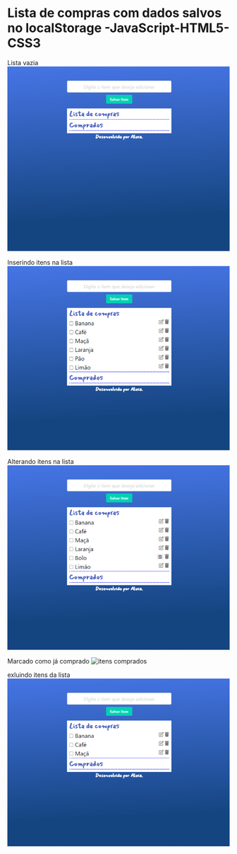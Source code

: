 # Lista de compras com dados salvos no localStorage -JavaScript-HTML5-CSS3

Lista vazia
![lista vazia](https://github.com/DeangellesES/lista_de_compras-Dados_salvos_no_localStorage-JavaScript-HTML5-CSS3/blob/main/tela%20lista%20vazia.png)

Inserindo itens na lista
![inserindo itens](https://github.com/DeangellesES/lista_de_compras-Dados_salvos_no_localStorage-JavaScript-HTML5-CSS3/blob/main/tela%20preenchendo%20a%20lista.png)

Alterando itens na lista
![alterando itens](https://github.com/DeangellesES/lista_de_compras-Dados_salvos_no_localStorage-JavaScript-HTML5-CSS3/blob/main/tela%20alterando%20item.png)

Marcado como já comprado
![itens comprados](https://github.com/DeangellesES/lista_de_compras-Dados_salvos_no_localStorage-JavaScript-HTML5-CSS3/blob/main/tela%20item%20selecionados%20como%20j%C3%A1%20comprado.png)

exluindo itens da lista
![ecluindo itens](https://github.com/DeangellesES/lista_de_compras-Dados_salvos_no_localStorage-JavaScript-HTML5-CSS3/blob/main/tela%20excluindo%20item.png)
